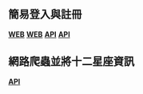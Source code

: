 ## 簡易登入與註冊 
**[WEB]( login )**
**[WEB]( register )**
**[API]( api/login )**
**[API]( api/register )**

## 網路爬蟲並將十二星座資訊
**[API]( api/reptile )**
